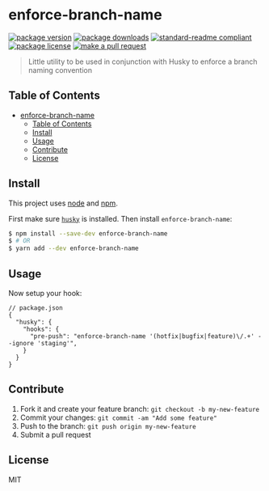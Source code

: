 
# enforce-branch-name
[![package version](https://img.shields.io/npm/v/enforce-branch-name.svg?style=flat-square)](https://npmjs.org/package/enforce-branch-name)
[![package downloads](https://img.shields.io/npm/dm/enforce-branch-name.svg?style=flat-square)](https://npmjs.org/package/enforce-branch-name)
[![standard-readme compliant](https://img.shields.io/badge/readme%20style-standard-brightgreen.svg?style=flat-square)](https://github.com/RichardLitt/standard-readme)
[![package license](https://img.shields.io/npm/l/enforce-branch-name.svg?style=flat-square)](https://npmjs.org/package/enforce-branch-name)
[![make a pull request](https://img.shields.io/badge/PRs-welcome-brightgreen.svg?style=flat-square)](http://makeapullrequest.com)

> Little utility to be used in conjunction with Husky to enforce a branch naming convention

## Table of Contents

- [enforce-branch-name](#enforce-branch-name)
  - [Table of Contents](#table-of-contents)
  - [Install](#install)
  - [Usage](#usage)
  - [Contribute](#contribute)
  - [License](#license)

## Install

This project uses [node](https://nodejs.org) and [npm](https://www.npmjs.com). 


First make sure [`husky`](https://github.com/typicode/husky) is installed. Then install `enforce-branch-name`:

```sh
$ npm install --save-dev enforce-branch-name
$ # OR
$ yarn add --dev enforce-branch-name
```

## Usage

Now setup your hook:

```
// package.json
{
  "husky": {
    "hooks": {
      "pre-push": "enforce-branch-name '(hotfix|bugfix|feature)\/.+' --ignore 'staging'",
    }
  }
}
```

## Contribute

1. Fork it and create your feature branch: `git checkout -b my-new-feature`
2. Commit your changes: `git commit -am "Add some feature"`
3. Push to the branch: `git push origin my-new-feature`
4. Submit a pull request

## License

MIT
    